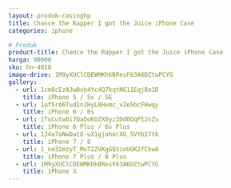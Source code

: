 ```yaml
---
layout: produk-casinghp
title: Chance the Rapper I got the Juice iPhone Case
categories: iphone

# Produk
product-title: Chance the Rapper I got the Juice iPhone Case
harga: 90000
sku: hn-4018
image-drive: 1M9yXUClCDEWMKhkBResF63A6DZtwPCYG
gallery:
  - url: 1cm8cEzA3w0vb4Yc4Q7kqtNG11EqjBa1D
    title: iPhone 5 / 5s / SE
  - url: 1of5rA6TudInJHyL8Hvmc_vZe5bcFHwqy
    title: iPhone 6 / 6s
  - url: 1TuCutwOi7QaDoKOZX0yz3Dd0OqPt2nZv
    title: iPhone 6 Plus / 6s Plus
  - url: 1J4u7oNwDat8-uX1gjahorXG_5VYb17tk
    title: iPhone 7 / 8
  - url: 1_ne32mzyT_MoT2ZVKgGQ3ioUGK2fCkwA
    title: iPhone 7 Plus / 8 Plus
  - url: 1M9yXUClCDEWMKhkBResF63A6DZtwPCYG
    title: iPhone X
---
```

